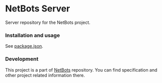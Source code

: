 # NetBots Server
Server repository for the NetBots project.

### Installation and usage
See [package.json](./package.json).

### Development
This project is a part of [NetBots](https://github.com/Eoic/NetBots) repository. You can find specification and other project related information there.